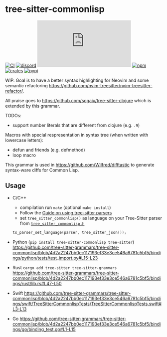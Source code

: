 # tree-sitter-commonlisp

[![CI][ci]](https://github.com/tree-sitter-grammars/tree-sitter-commonlisp/actions/workflows/ci.yml)
[![discord][discord]](https://discord.gg/w7nTvsVJhm)
[![matrix][matrix]](https://matrix.to/#/#tree-sitter-chat:matrix.org)
[![npm][npm]](https://www.npmjs.com/package/tree-sitter-commonlisp)
[![crates][crates]](https://crates.io/crates/tree-sitter-commonlisp)
[![pypi][pypi]](https://pypi.org/project/tree-sitter-commonlisp)

WIP. Goal is to have a better syntax highlighting for Neovim
and some semantic refactoring https://github.com/nvim-treesitter/nvim-treesitter-refactor/.

All praise goes to https://github.com/sogaiu/tree-sitter-clojure which is extended by this grammar.

TODOs:

- support number literals that are different from clojure (e.g. `.9`)

Macros with special respresentation in syntax tree (when written with lowercase letters):

- defun and friends (e.g. defmethod)
- loop macro

This grammar is used in https://github.com/Wilfred/difftastic to generate syntax-ware diffs for Common Lisp.

## Usage

- C/C++
   - compilation run `make` (optional `make install`)
   - Follow the [Guide on using tree-sitter parsers](https://tree-sitter.github.io/tree-sitter/using-parsers/1-getting-started.html#getting-started)
   - set `tree_sitter_commonlisp()` as language on your Tree-Sitter parser from [`tree_sitter_commonlisp.h`](https://github.com/tree-sitter-grammars/tree-sitter-commonlisp/blob/4d2a2247bb0ec117193ef33e3ce546a6781c5bf5/bindings/c/tree-sitter-commonlisp.h#L10-L10)
    ```c
    ts_parser_set_language(parser, tree_sitter_json());
     ```

- Python (`pip install tree-sitter-commonlisp tree-sitter`)
  https://github.com/tree-sitter-grammars/tree-sitter-commonlisp/blob/4d2a2247bb0ec117193ef33e3ce546a6781c5bf5/bindings/python/tests/test_import.py#L15-L23
- Rust `cargo add tree-sitter tree-sitter-grammars`
  https://github.com/tree-sitter-grammars/tree-sitter-commonlisp/blob/4d2a2247bb0ec117193ef33e3ce546a6781c5bf5/bindings/rust/lib.rs#L47-L50
- Swift
  https://github.com/tree-sitter-grammars/tree-sitter-commonlisp/blob/4d2a2247bb0ec117193ef33e3ce546a6781c5bf5/bindings/swift/TreeSitterCommonlispTests/TreeSitterCommonlispTests.swift#L3-L13
- Go
  https://github.com/tree-sitter-grammars/tree-sitter-commonlisp/blob/4d2a2247bb0ec117193ef33e3ce546a6781c5bf5/bindings/go/binding_test.go#L1-L15

[ci]: https://img.shields.io/github/actions/workflow/status/tree-sitter-grammars/tree-sitter-commonlisp/ci.yml?logo=github&label=CI
[discord]: https://img.shields.io/discord/1063097320771698699?logo=discord&label=discord
[matrix]: https://img.shields.io/matrix/tree-sitter-chat%3Amatrix.org?logo=matrix&label=matrix
[npm]: https://img.shields.io/npm/v/tree-sitter-commonlisp?logo=npm
[crates]: https://img.shields.io/crates/v/tree-sitter-commonlisp?logo=rust
[pypi]: https://img.shields.io/pypi/v/tree-sitter-commonlisp?logo=pypi&logoColor=ffd242
